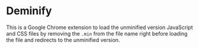 # Deminify

This is a Google Chrome extension to load the unminified version JavaScript and CSS files by removing the `.min` from the file name right before loading the file and redirects to the unminified version.
